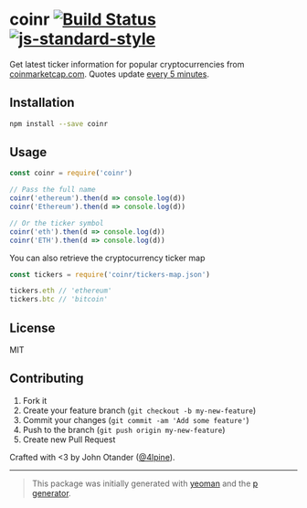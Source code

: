 # coinr [![Build Status](https://secure.travis-ci.org/johnotander/coinr.svg?branch=master)](https://travis-ci.org/johnotander/coinr) [![js-standard-style](https://img.shields.io/badge/code%20style-standard-brightgreen.svg?style=flat)](https://github.com/feross/standard)

Get latest ticker information for popular cryptocurrencies from [coinmarketcap.com](http://coinmarketcap.com/). Quotes update [every 5 minutes](http://coinmarketcap.com/api/).

## Installation

```bash
npm install --save coinr
```

## Usage

```javascript
const coinr = require('coinr')

// Pass the full name
coinr('ethereum').then(d => console.log(d))
coinr('Ethereum').then(d => console.log(d))

// Or the ticker symbol
coinr('eth').then(d => console.log(d))
coinr('ETH').then(d => console.log(d))
```

You can also retrieve the cryptocurrency ticker map

```javascript
const tickers = require('coinr/tickers-map.json')

tickers.eth // 'ethereum'
tickers.btc // 'bitcoin'
```

## License

MIT

## Contributing

1. Fork it
2. Create your feature branch (`git checkout -b my-new-feature`)
3. Commit your changes (`git commit -am 'Add some feature'`)
4. Push to the branch (`git push origin my-new-feature`)
5. Create new Pull Request

Crafted with <3 by John Otander ([@4lpine](https://twitter.com/4lpine)).

***

> This package was initially generated with [yeoman](http://yeoman.io) and the [p generator](https://github.com/johnotander/generator-p.git).
